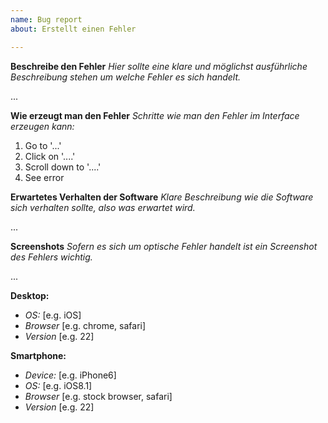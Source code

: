 ```yaml
---
name: Bug report
about: Erstellt einen Fehler

---
```


**Beschreibe den Fehler**
*Hier sollte eine klare und möglichst ausführliche Beschreibung stehen um welche Fehler es sich handelt.*

...

**Wie erzeugt man den Fehler**
*Schritte wie man den Fehler im Interface erzeugen kann:*

1. Go to '...'
2. Click on '....'
3. Scroll down to '....'
4. See error

**Erwartetes Verhalten der Software**
*Klare Beschreibung wie die Software sich verhalten sollte, also was erwartet wird.*

...

**Screenshots**
*Sofern es sich um optische Fehler handelt ist ein Screenshot des Fehlers wichtig.*

...

**Desktop:**

 - *OS:* [e.g. iOS]
 - *Browser* [e.g. chrome, safari]
 - *Version* [e.g. 22]

**Smartphone:**

 - *Device:* [e.g. iPhone6]
 - *OS:* [e.g. iOS8.1]
 - *Browser* [e.g. stock browser, safari]
 - *Version* [e.g. 22]
